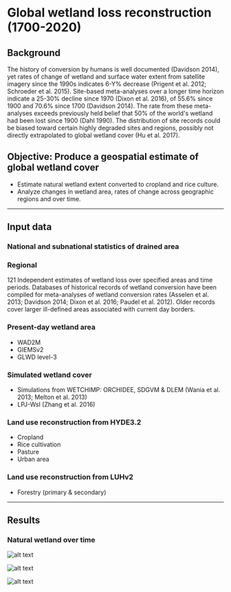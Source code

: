 # Global wetland loss reconstruction (1700-2020)

## Background
The history of conversion by humans is well documented (Davidson 2014), yet rates of change of wetland and surface water extent from satellite imagery since the 1990s indicates 6-Y% decrease (Prigent et al. 2012; Schroeder et al. 2015). Site-based  meta-analyses  over a longer time horizon indicate a 25-30% decline since 1970 (Dixon et al. 2016), of 55.6% since 1900 and 70.6% since 1700 (Davidson 2014). The rate from these meta-analyses exceeds previously held belief that 50% of the world's wetland had been lost since 1900 (Dahl 1990). The distribution of site records could be biased toward certain highly degraded sites and regions, possibly not directly extrapolated to global wetland cover (Hu et al. 2017). 


## Objective: Produce a geospatial estimate of global wetland cover
* Estimate natural wetland extent converted to cropland and rice culture.
* Analyze changes in wetland area, rates of change across geographic regions and over time.

___________________________________________________________________________________________________
## Input data 

### National and subnational statistics of drained area

### Regional 
121 Independent estimates of wetland loss over specified areas and time periods.
Databases of historical records of wetland conversion have been compiled for meta-analyses of wetland conversion rates (Asselen et al. 2013; Davidson 2014; Dixon et al. 2016; Paudel et al. 2012). Older records cover larger ill-defined areas associated with current day borders.


### Present-day wetland area
- WAD2M
- GIEMSv2
- GLWD level-3

### Simulated wetland cover
- Simulations from WETCHIMP: ORCHIDEE, SDGVM & DLEM (Wania et al. 2013; Melton et al. 2013)
- LPJ-Wsl (Zhang et al. 2016)



### Land use reconstruction from HYDE3.2
- Cropland
- Rice cultivation
- Pasture
- Urban area

### Land use reconstruction from LUHv2
- Forestry (primary & secondary)

___________________________________________________________________________________________________
## Results

### Natural wetland over time 

![alt text](https://s3.us-east-2.amazonaws.com/globalwetlandloss/fig2abcd_s4_p1_0_avg_v7_manmod_july2022_v7_onlyoverlapmap-01.png "Logo Title Text 1")

![alt text](https://s3.us-east-2.amazonaws.com/globalwetlandloss/grid_drain_perlu_gif6.gif-01.png "drain_gif")

![alt text](https://s3.us-east-2.amazonaws.com/globalwetlandloss/grid_remwet_gif_orchidee_wad2m.gif "remwet gif")
